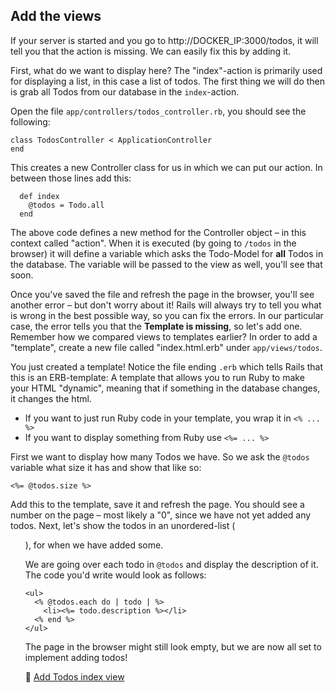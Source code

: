 ## Add the views

If your server is started and you go to http://DOCKER_IP:3000/todos, it will tell you that the action is missing. We can easily fix this by adding it.

First, what do we want to display here? The "index"-action is primarily used for displaying a list, in this case a list of todos. The first thing we will do then is grab all Todos from our database in the `index`-action.

Open the file `app/controllers/todos_controller.rb`, you should see the following:

```
class TodosController < ApplicationController
end
```

This creates a new Controller class for us in which we can put our action. In between those lines add this:

```
  def index
    @todos = Todo.all
  end
```

The above code defines a new method for the Controller object – in this context called "action". When it is executed (by going to `/todos` in the browser) it will define a variable which asks the Todo-Model for **all** Todos in the database. The variable will be passed to the view as well, you'll see that soon.

Once you've saved the file and refresh the page in the browser, you'll see another error – but don't worry about it! Rails will always try to tell you what is wrong in the best possible way, so you can fix the errors. In our particular case, the error tells you that the **Template is missing**, so let's add one. Remember how we compared views to templates earlier? In order to add a "template", create a new file called "index.html.erb" under `app/views/todos`.

You just created a template! Notice the file ending `.erb` which tells Rails that this is an ERB-template: A template that allows you to run Ruby to make your HTML "dynamic", meaning that if something in the database changes, it changes the html.

 * If you want to just run Ruby code in your template, you wrap it in `<% ... %>`
 * If you want to display something from Ruby use `<%= ... %>`

First we want to display how many Todos we have. So we ask the `@todos` variable what size it has and show that like so:

```
<%= @todos.size %>
```

Add this to the template, save it and refresh the page. You should see a number on the page – most likely a "0", since we have not yet added any todos. Next, let's show the todos in an unordered-list (<ul>), for when we have added some.

We are going over each todo in `@todos` and display the description of it. The code you'd write would look as follows:

```
<ul>
  <% @todos.each do | todo | %>
    <li><%= todo.description %></li>
  <% end %>
</ul>
```

The page in the browser might still look empty, but we are now all set to implement adding todos!

💾 [Add Todos index view](https://github.com/bastilian/todo-application/commit/bc70de12eabebf5a639d68791bb74f0f76e56d0d)
